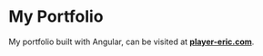 # My Portfolio
My portfolio built with Angular, can be visited at __[player-eric.com](https://player-eric.com/homepage)__.
